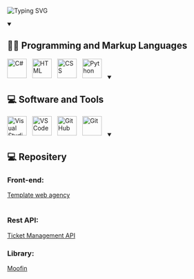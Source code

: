<p align="left">
    <img alt="Typing SVG" src="https://readme-typing-svg.demolab.com?font=Fira+Code&weight=600&duration=2000&pause=250&color=F76F18&random=true&width=435&height=30&lines=Hi!;My+name+is+Francesco!;Welcome+to+my+GitHub+profile!" />
</p>
<details open>
   <summary>
    <h2>👨‍💻 Programming and Markup Languages</h2>
</summary>
<p align="left">
    <img align="left" alt="C#" width="45px" style="padding-right:10px;" src="https://cdn.jsdelivr.net/gh/devicons/devicon@latest/icons/csharp/csharp-original.svg" />
    <img align="left" alt="HTML" width="45px" style="padding-right:10px;" src="https://cdn.jsdelivr.net/gh/devicons/devicon@latest/icons/html5/html5-original.svg" />
    <img align="left" alt="CSS" width="45px" style="padding-right:10px;" src="https://cdn.jsdelivr.net/gh/devicons/devicon@latest/icons/css3/css3-original.svg" />
    <img align="left" alt="Python" width="45px" style="padding-right:10px;" src="https://cdn.jsdelivr.net/gh/devicons/devicon@latest/icons/python/python-original.svg" />
</p>
<br>

</details>
<br>

<details open>
    <summary>
        <h2>💻 Software and Tools</h2>
    </summary>
    <p align="left">
        <img align="left" alt="Visual Studio" width="45px" style="padding-right:10px;" src="https://cdn.jsdelivr.net/gh/devicons/devicon@latest/icons/visualstudio/visualstudio-plain.svg" />
        <img align="left" alt="VSCode" width="45px" style="padding-right:10px;" src="https://cdn.jsdelivr.net/gh/devicons/devicon@latest/icons/vscode/vscode-original.svg" />
        <img align="left" alt="GitHub" width="45px" style="padding-right:10px;" src="https://cdn.jsdelivr.net/gh/devicons/devicon@latest/icons/github/github-original.svg" />
        <img align="left" alt="Git" width="45px" style="padding-right:10px;" src="https://cdn.jsdelivr.net/gh/devicons/devicon@latest/icons/git/git-original.svg" />
    </p>
    <br>
</details>
<br>
<details open>
    <summary>
        <h2>💻 Repositery</h2>
    </summary>
    <p align="left">
        <h3>Front-end:</h3>
        <a href="https://github.com/iamkhin-dev/TemplateStart-up" target="_blank">Template web agency</a><br>
        <br>
        <h3>Rest API:</h3>
        <a href="https://github.com/iamkhin-dev/TicketManagementAPI" target="_blank">Ticket Management API</a>
        <br>
        <h3>Library:</h3>
        <a href="https://github.com/iamkhin-dev/Moofin" target="_blank">Moofin</a>
    </p>
    <br>
</details>

